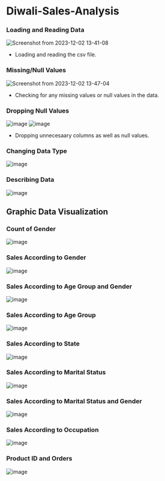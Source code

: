 # Diwali-Sales-Analysis

### Loading and Reading Data
![Screenshot from 2023-12-02 13-41-08](https://github.com/shivsubh/Diwali-Sales-Analysis/assets/71866850/dac430fc-aa65-4b74-8feb-452f2b6f916d)
- Loading and reading the csv file.

### Missing/Null Values
![Screenshot from 2023-12-02 13-47-04](https://github.com/shivsubh/Diwali-Sales-Analysis/assets/71866850/0f086f7a-0e1e-4cf8-9c02-a756a3883bb4)
- Checking for any missing values or null values in the data.

### Dropping Null Values
![image](https://github.com/shivsubh/Diwali-Sales-Analysis/assets/71866850/694b71cb-4006-4495-aa78-4e0eeb692195)
![image](https://github.com/shivsubh/Diwali-Sales-Analysis/assets/71866850/ff502375-036f-47bb-8711-7036de779c2e)
- Dropping unnecesaary columns as well as null values.

### Changing Data Type
![image](https://github.com/shivsubh/Diwali-Sales-Analysis/assets/71866850/8cb184c0-b4eb-4506-87fa-820180155b53)

### Describing Data
![image](https://github.com/shivsubh/Diwali-Sales-Analysis/assets/71866850/2ed99a71-4bfb-4d16-bdc5-d5386af73b3a)

## Graphic Data Visualization

### Count of Gender
![image](https://github.com/shivsubh/Diwali-Sales-Analysis/assets/71866850/29b1b4f3-4f87-4f35-97f3-f9e881871115)

### Sales According to Gender
![image](https://github.com/shivsubh/Diwali-Sales-Analysis/assets/71866850/e443bb7b-1b6d-4548-9c8c-a190e832e34b)

### Sales According to Age Group and Gender
![image](https://github.com/shivsubh/Diwali-Sales-Analysis/assets/71866850/05039d50-6671-44a6-895f-af551db8224d)

### Sales According to Age Group
![image](https://github.com/shivsubh/Diwali-Sales-Analysis/assets/71866850/41ee5fcf-77c9-479f-b2d0-621e91d1d1e8)

### Sales According to State
![image](https://github.com/shivsubh/Diwali-Sales-Analysis/assets/71866850/95154240-2d73-4189-93b3-1497946ef49d)

### Sales According to Marital Status
![image](https://github.com/shivsubh/Diwali-Sales-Analysis/assets/71866850/ef7d9c0d-c5bd-4b2e-bad9-bdbb9cfb983c)

### Sales According to Marital Status and Gender
![image](https://github.com/shivsubh/Diwali-Sales-Analysis/assets/71866850/8c6cb710-4e82-46bb-b03c-121a23f5cae5)

### Sales According to Occupation
![image](https://github.com/shivsubh/Diwali-Sales-Analysis/assets/71866850/817595c7-48b8-4180-bf2a-b824608c7bc8)

### Product ID and Orders
![image](https://github.com/shivsubh/Diwali-Sales-Analysis/assets/71866850/73d9bded-d454-46c2-8619-1169a4b1fb93)
